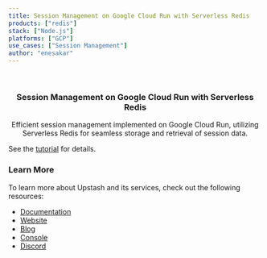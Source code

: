 ```yaml
---
title: Session Management on Google Cloud Run with Serverless Redis
products: ["redis"]
stack: ["Node.js"]
platforms: ["GCP"]
use_cases: ["Session Management"]
author: "enesakar"
---
```


<br />
<div align="center">

  <h3 align="center">Session Management on Google Cloud Run with Serverless Redis</h3>

  <p align="center">
    Efficient session management implemented on Google Cloud Run, utilizing Serverless Redis for seamless storage and retrieval of session data.
  </p>
</div>

See the [tutorial](https://docs.upstash.com/tutorials/cloud_run_sessions) for details.

### Learn More

To learn more about Upstash and its services, check out the following resources:

- [Documentation](https://docs.upstash.com)
- [Website](https://upstash.com)
- [Blog](https://upstash.com/blog)
- [Console](https://console.upstash.com)
- [Discord](https://upstash.com/discord)
